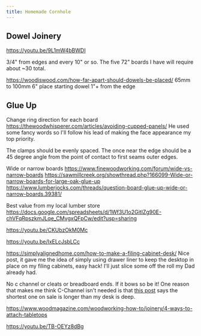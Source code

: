 ```yaml
---
title: Homemade Cornhole
---
```


## Dowel Joinery

<https://youtu.be/9L1mW4bBWDI>

3/4" from edges and every 10" or so. The five 72" boards I have will require about ~30 total.

<https://woodiswood.com/how-far-apart-should-dowels-be-placed/>
65mm to 100mm
6"
place starting dowel 1"+ from the edge

## Glue Up

Change ring direction for each board
<https://thewoodwhisperer.com/articles/avoiding-cupped-panels/>
He used some fancy words so I'll follow his lead of making the face appearance my top priority.

The clamps should be evenly spaced. The once near the edge should be a 45 degree angle from the point of contact to first seams outer edges.

Wide or narrow boards
<https://www.finewoodworking.com/forum/wide-vs-narrow-boards>
<https://sawmillcreek.org/showthread.php?166099-Wide-or-narrow-boards-for-large-oak-glue-up>
<https://www.lumberjocks.com/threads/question-board-glue-up-wide-or-narrow-boards.39381/>

Best value from my local lumber store
<https://docs.google.com/spreadsheets/d/1Wf3U1o2GitIZg90E-chVFqRpszkmJLqe_CMvgxQFpCw/edit?usp=sharing>

<https://youtu.be/CKUbzOkM0Mc>

<https://youtu.be/IxELcJsbLCc>

<https://simplyalignedhome.com/how-to-make-a-filing-cabinet-desk/>
Nice post, it gave me the idea of simply using drawer liner to keep the desktop in place on my filing cabinets, easy hack! I'll just slice some off the roll my Dad already had.

No c channel or cleats or breadboard ends. If it bows so be it!
One reason that makes me think C-Channel isn't needed is that [this post](https://kjpselecthardwoods.com/blogs/tools-academy-tips-and-tricks/c-channels) says the shortest one on sale is longer than my desk is deep.

<https://www.woodmagazine.com/woodworking-how-to/joinery/4-ways-to-attach-tabletops>

<https://youtu.be/TB-OEYz8dBg>
